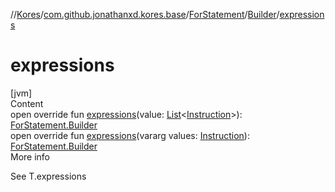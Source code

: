 //[Kores](../../../index.md)/[com.github.jonathanxd.kores.base](../../index.md)/[ForStatement](../index.md)/[Builder](index.md)/[expressions](expressions.md)



# expressions  
[jvm]  
Content  
open override fun [expressions](expressions.md)(value: [List](https://kotlinlang.org/api/latest/jvm/stdlib/kotlin.collections/-list/index.html)<[Instruction](../../../com.github.jonathanxd.kores/-instruction/index.md)>): [ForStatement.Builder](index.md)  
open override fun [expressions](expressions.md)(vararg values: [Instruction](../../../com.github.jonathanxd.kores/-instruction/index.md)): [ForStatement.Builder](index.md)  
More info  


See T.expressions

  



